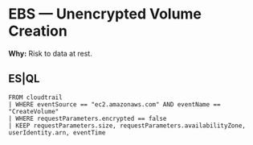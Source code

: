 # EBS — Unencrypted Volume Creation
**Why:** Risk to data at rest.

## ES|QL
```esql
FROM cloudtrail
| WHERE eventSource == "ec2.amazonaws.com" AND eventName == "CreateVolume"
| WHERE requestParameters.encrypted == false
| KEEP requestParameters.size, requestParameters.availabilityZone, userIdentity.arn, eventTime
```
